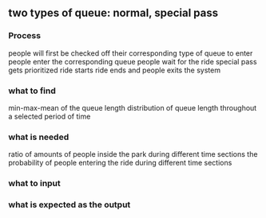 ## two types of queue: normal, special pass

### Process
people will first be checked off their corresponding type of queue to enter 
people enter the corresponding queue
people wait for the ride
special pass gets prioritized
ride starts
ride ends and people exits the system

### what to find 
min-max-mean of the queue length
distribution of queue length throughout a selected period of time 

### what is needed
ratio of amounts of people inside the park during different time sections
the probability of people entering the ride during different time sections

### what to input

### what is expected as the output